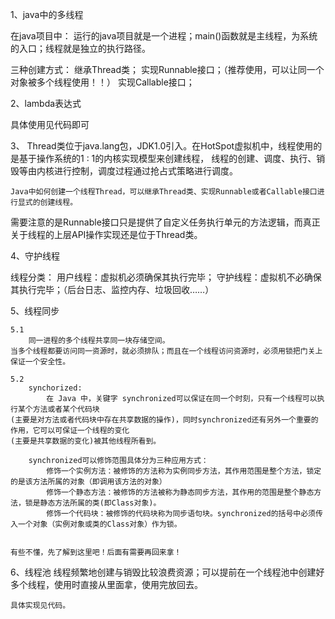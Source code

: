 
1、java中的多线程

在java项目中： 运行的java项目就是一个进程；main()函数就是主线程，为系统的入口；线程就是独立的执行路径。


三种创建方式：
    继承Thread类；
    实现Runnable接口；（推荐使用，可以让同一个对象被多个线程使用！！）
    实现Callable接口；



2、lambda表达式

具体使用见代码即可


3、
    Thread类位于java.lang包，JDK1.0引入。在HotSpot虚拟机中，线程使用的是基于操作系统的1 : 1的内核实现模型来创建线程，
线程的创建、调度、执行、销毁等由内核进行控制，调度过程通过抢占式策略进行调度。


    Java中如何创建一个线程Thread，可以继承Thread类、实现Runnable或者Callable接口进行显式的创建线程。
需要注意的是Runnable接口只是提供了自定义任务执行单元的方法逻辑，而真正关于线程的上层API操作实现还是位于Thread类。



4、守护线程

线程分类：
    用户线程：虚拟机必须确保其执行完毕；
    守护线程：虚拟机不必确保其执行完毕；（后台日志、监控内存、垃圾回收……）


5、线程同步

    5.1
        同一进程的多个线程共享同一块存储空间。 
    当多个线程都要访问同一资源时，就必须排队；而且在一个线程访问资源时，必须用锁把门关上保证一个安全性。

    5.2 
        synchorized:
            在 Java 中，关键字 synchronized可以保证在同一个时刻，只有一个线程可以执行某个方法或者某个代码块
    (主要是对方法或者代码块中存在共享数据的操作)，同时synchronized还有另外一个重要的作用，它可以可保证一个线程的变化
    (主要是共享数据的变化)被其他线程所看到。
        
        synchronized可以修饰范围具体分为三种应用方式：
            修饰一个实例方法：被修饰的方法称为实例同步方法，其作用范围是整个方法，锁定的是该方法所属的对象（即调用该方法的对象）
            修饰一个静态方法：被修饰的方法被称为静态同步方法，其作用的范围是整个静态方法，锁是静态方法所属的类(即Class对象)。
            修饰一个代码块：被修饰的代码块称为同步语句块。synchronized的括号中必须传入一个对象（实例对象或类的Class对象）作为锁。


    有些不懂，先了解到这里吧！后面有需要再回来拿！


6、线程池
    线程频繁地创建与销毁比较浪费资源；可以提前在一个线程池中创建好多个线程，使用时直接从里面拿，使用完放回去。

    具体实现见代码。